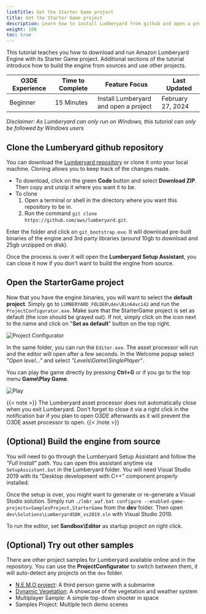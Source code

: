 ```yaml
---
linkTitle: Get the Starter Game project
title: Get the Starter Game project
description: Learn how to install Lumberyard from github and open a project with it.
weight: 100
toc: true
---
```


This tutorial teaches you how to download and run Amazon Lumberyard Engine with its Starter Game project. Additional sections of the tutorial introduce how to build the engine from sources and use other projects.

| O3DE Experience | Time to Complete | Feature Focus | Last Updated |
| - | - | - | - |
| Beginner | 15 Minutes | Install Lumberyard and open a project | February 27, 2024 |

_Disclaimer: As Lumberyard can only run on Windows, this tutorial can only be followed by Windows users_

## Clone the Lumberyard github repository

You can download the [Lumberyard repository](https://github.com/aws/lumberyard) or clone it onto your local machine. Cloning allows you to keep track of the changes made.

- To download, click on the green **Code** button and select **Download ZIP**. Then copy and unzip it where you want it to be.
- To clone
  1. Open a terminal or shell in the directory where you want this repository to be in. 
  2. Run the command `git clone https://github.com/aws/lumberyard.git`.

Enter the folder and click on `git_bootstrap.exe`. It will download pre-built binaries of the engine and 3rd party libraries (around 10gb to download and 25gb unzipped on disk).

Once the process is over it will open the **Lumberyard Setup Assistant**, you can close it now if you don't want to build the engine from source.

## Open the StarterGame project

Now that you have the engine binaries, you will want to select the **default project**. Simply go to `LUMBERYARD_FOLDER\dev\Bin64vc142` and run the `ProjectConfigurator.exe`. Make sure that the StarterGame project is set as default (the icon should be grayed out). If not, simply click on the icon next to the name and click on "**Set as default**" button on the top right.

![Project Configurator](/images/learning-guide/tutorials/lumberyard-to-o3de/project-configurator.png)

In the same folder, you can run the `Editor.exe`. The asset processor will run and the editor will open after a few seconds. In the Welcome popup select *"Open level..."* and select *"Levels\Game\SinglePlayer"*.

You can play the game directly by pressing **Ctrl+G** or if you go to the top menu **Game\Play Game**.

![Play](/images/learning-guide/tutorials/lumberyard-to-o3de/play-game.png)

{{< note >}}
The Lumberyard asset processor does not automatically close when you exit Lumberyard. Don't forget to close it via a right click in the notification bar if you plan to open O3DE afterwards as it will prevent the O3DE asset processor to open.
{{< /note >}}

## (Optional) Build the engine from source

You will need to go through the Lumberyard Setup Assistant and follow the *"Full Install"* path. You can open this assistant anytime via `SetupAssistant.bat` in the Lumberyard folder. You will need Visual Studio 2019 with its "Desktop development with C++" component properly installed.

Once the setup is over, you might want to generate or re-generate a Visual Studio solution. Simply run `./lmbr_waf.bat configure --enabled-game-projects=SamplesProject,StarterGame` from the **dev** folder. Then open `dev\Solutions\LumberyardSDK_vs2019.sln` with Visual Studio 2019. 

To run the editor, set **Sandbox\Editor** as startup project on right click.

## (Optional) Try out other samples

There are other project samples for Lumberyard available online and in the repository. You can use the **ProjectConfigurator** to switch between them, it will auto-detect any projects on the `dev` folder.

- [N.E.M.O project](https://www.youtube.com/watch?v=SNIQjZzif1k): A third person game with a submarine
- [Dynamic Vegetation](https://www.youtube.com/watch?v=wX7O9K66zbY): A showcase of the vegetation and weather system
- Multiplayer Sample: A simple top-down shooter in space
- Samples Project: Multiple tech demo scenes
